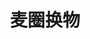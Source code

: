 ---
description: 以物换物，目前主要是北京的，可能开发团队打底的数据主要是北京的。二手交易主要的困难在于货不对版，淘宝也没解决这个问题，这次看你们了。
layout: post
results:
- primaryGenreName: Lifestyle
  version: '1.0.0'
  artworkUrl100: http://a824.phobos.apple.com/us/r1000/010/Purple/v4/e7/36/c5/e736c530-6532-6511-f40c-0e92940b05d1/mzl.hudrtfat.png
  trackViewUrl: https://itunes.apple.com/cn/app/mai-quan-huan-wu/id659820859?mt=8&uo=4
  artworkUrl60: http://a841.phobos.apple.com/us/r1000/058/Purple2/v4/f7/56/de/f756de5e-766c-93a7-f8a8-d32f25b93420/icon.png
  userRatingCountForCurrentVersion: 1
  sellerName: Beijing JuCaiTang Information Technology Co., Ltd.
  supportedDevices:
  - all
  genres:
  - 生活
  - 社交
  trackName: 麦圈换物
  description: '麦圈换物--有趣有爱的换物社区


    除了青春和爱情，什么都可以换


    1. 发布闲置：家里闲着很多不错的东西，有曾经的回忆，有自己的品味。翻出来，发布给大家。

    2. 赚取麦圈：拍卖闲置品赚取麦圈，看看身边有多少朋友出多少麦圈来竞拍你的东西。竞拍结束后你将获得麦圈。

    3. 竞拍宝贝：赚到麦圈后就可以竞拍喜欢的宝贝了！价高者得，玩的就是心跳和刺激！

    4. 收取宝贝：找个地方交换宝贝吧，顺带认识下彼此，说不定能成为品味相投的朋友!'
  price: 0
  trackId: 659820859
  releaseDate: '2013-06-21T06:18:57Z'
  screenshotUrls:
  - http://a2.mzstatic.com/us/r1000/050/Purple/v4/f2/c1/e1/f2c1e1e7-6d61-651d-f1b4-7434d5d4a7b6/mzl.qcbhryoa.1136x1136-75.jpg
  - http://a1.mzstatic.com/us/r1000/059/Purple2/v4/31/54/a4/3154a4d2-9974-ab4f-3422-bee583947150/mzl.vonmrzxk.1136x1136-75.jpg
  - http://a3.mzstatic.com/us/r1000/023/Purple2/v4/42/92/25/4292254b-53be-0da7-d280-13b330b7f61c/mzl.amaylwhi.1136x1136-75.jpg
  - http://a2.mzstatic.com/us/r1000/031/Purple/v4/e2/0c/dc/e20cdc0b-8e81-1c4f-e206-c6b8a7c2fa65/mzl.lluytmnl.1136x1136-75.jpg
  - http://a4.mzstatic.com/us/r1000/026/Purple/v4/f9/b9/f5/f9b9f50a-258d-2597-ef1d-e1d8d3fb8ec1/mzl.ivdmuspw.1136x1136-75.jpg
  artistViewUrl: https://itunes.apple.com/cn/artist/beijing-jucaitang-information/id659820862?uo=4
  primaryGenreId: 6012
  averageUserRatingForCurrentVersion: 5
  kind: software
  fileSizeBytes: '6117257'
  bundleId: me.maiquan.appstore
  trackContentRating: 12+
  artistName: Beijing JuCaiTang Information Technology Co., Ltd.
  trackCensoredName: 麦圈换物
  isGameCenterEnabled: false
  contentAdvisoryRating: 12+
  languageCodesISO2A:
  - ZH
  features: &a []
  wrapperType: software
  artworkUrl512: http://a824.phobos.apple.com/us/r1000/010/Purple/v4/e7/36/c5/e736c530-6532-6511-f40c-0e92940b05d1/mzl.hudrtfat.png
  formattedPrice: 免费
  artistId: 659820862
  genreIds:
  - '6012'
  - '6005'
  currency: CNY
  ipadScreenshotUrls: *a
category: 生活
tags: tag1
resultCount: 1
title: 麦圈换物

---